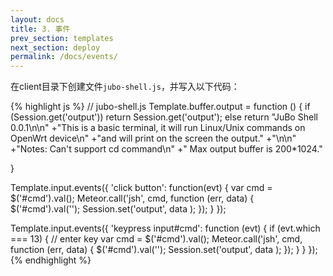 ```yaml
---
layout: docs
title: 3. 事件 
prev_section: templates
next_section: deploy 
permalink: /docs/events/
---
```


在client目录下创建文件`jubo-shell.js`，并写入以下代码：

{% highlight js %}
// jubo-shell.js
Template.buffer.output = function () {
  if (Session.get('output'))
    return Session.get('output');
  else
    return "JuBo Shell 0.0.1\n\n"
          +"This is a basic terminal, it will run Linux/Unix commands on OpenWrt device\n"
          +"and will print on the screen the output."
          +"\n\n"
          +"Notes: Can't support cd command\n"
          +"       Max output buffer is 200*1024." 

}

Template.input.events({
  'click button': function(evt) {
    var cmd  = $('#cmd').val();
    Meteor.call('jsh', cmd, function (err, data) {
      $('#cmd').val('');
      Session.set('output', data );
    });
  }
});

Template.input.events({
  'keypress input#cmd': function (evt) {
    if (evt.which === 13) { // enter key
      var cmd  = $('#cmd').val();
      Meteor.call('jsh', cmd, function (err, data) {
        $('#cmd').val('');
        Session.set('output', data );
      });
    }
  }
});
{% endhighlight %}


